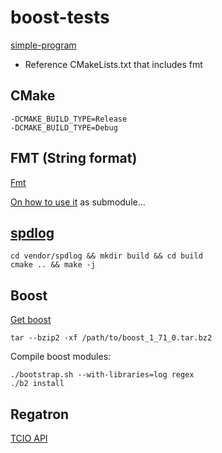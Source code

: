 # boost-tests

[simple-program](simple-program)

* Reference CMakeLists.txt that includes fmt 


## CMake
```
-DCMAKE_BUILD_TYPE=Release
-DCMAKE_BUILD_TYPE=Debug
```

## FMT (String format)
[Fmt](https://fmt.dev/latest/)

[On how to use it](https://github.com/fmtlib/fmt/blob/master/doc/usage.rst)
as submodule...

## [spdlog](https://github.com/gabime/spdlog)
```
cd vendor/spdlog && mkdir build && cd build
cmake .. && make -j
```


## Boost
[Get boost](https://dl.bintray.com/boostorg/release/1.71.0/source/boost_1_71_0.tar.bz2)

```
tar --bzip2 -xf /path/to/boost_1_71_0.tar.bz2
```
Compile boost modules:
```
./bootstrap.sh --with-libraries=log regex
./b2 install
```
## Regatron
[TCIO API](https://www.regatron.com/service/download/programming-interfaces/tcio-api.zip)

